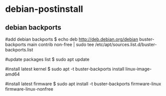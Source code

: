 # debian-postinstall

## debian backports
  
  #add debian backports 
  $ echo deb http://deb.debian.org/debian buster-backports main contrib non-free | sudo tee /etc/apt/sources.list.d/buster-backports.list
  
  #update packages list 
  $ sudo apt update
  
  #install latest kernel 
  $ sudo apt -t buster-backports install linux-image-amd64
  
  #install latest firmware 
  $ sudo apt install -t buster-backports firmware-linux firmware-linux-nonfree
  
